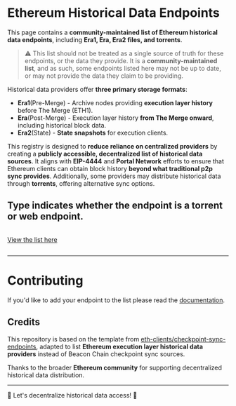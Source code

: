 # Ethereum Historical Data Endpoints

This page contains a **community-maintained list of Ethereum historical data endpoints**, including **Era1, Era, Era2 files, and torrents**.

> ⚠️ This list should not be treated as a single source of truth for these endpoints, or the data they provide. It is a **community-maintained list**, and as such, some endpoints listed here may not be up to date, or may not provide the data they claim to be providing.

Historical data providers offer **three primary storage formats**:
- **Era1**(Pre-Merge) - Archive nodes providing **execution layer history** before The Merge (ETH1).
- **Era**(Post-Merge) - Execution layer history **from The Merge onward**, including historical block data.
- **Era2**(State) - **State snapshots** for execution clients.

This registry is designed to **reduce reliance on centralized providers** by creating a **publicly accessible, decentralized list of historical data sources**. It aligns with **EIP-4444** and **Portal Network** efforts to ensure that Ethereum clients can obtain block history **beyond what traditional p2p sync provides**.
Additionally, some providers may distribute historical data through **torrents**, offering alternative sync options.

**Type** indicates whether the endpoint is a **torrent** or **web** endpoint.
-----
<p align="center" style="display: inline-block"> 
  <a target=”_blank” href="https://eth-clients.github.io/history-endpoints">View the list here </a>
</p>

-----

# Contributing

If you'd like to add your endpoint to the list please read the [documentation](./CONTRIBUTING.md).

## Credits

This repository is based on the template from [eth-clients/checkpoint-sync-endpoints](https://github.com/eth-clients/checkpoint-sync-endpoints), adapted to list **Ethereum execution layer historical data providers** instead of Beacon Chain checkpoint sync sources.  

Thanks to the broader **Ethereum community** for supporting decentralized historical data distribution.

---

🚀 Let's decentralize historical data access! 🚀
